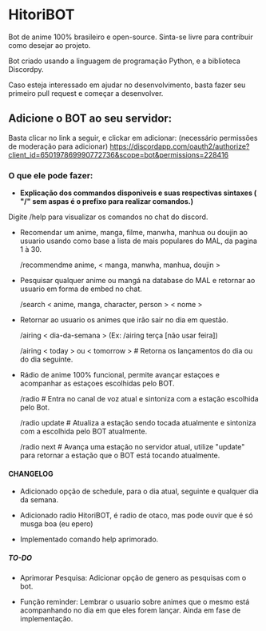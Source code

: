 # HitoriBOT

Bot de anime 100% brasileiro e open-source. Sinta-se livre para contribuir como desejar ao projeto.

Bot criado usando a linguagem de programação Python, e a biblioteca Discordpy.

Caso esteja interessado em ajudar no desenvolvimento, basta fazer seu primeiro pull request e começar a desenvolver.

## Adicione o BOT ao seu servidor:

Basta clicar no link a seguir, e clickar em adicionar: (necessário permissões de moderação para adicionar)
<https://discordapp.com/oauth2/authorize?client_id=650197869990772736&scope=bot&permissions=228416>


### O que ele pode fazer:

- **Explicação dos commandos disponiveis e suas respectivas sintaxes ( "/" sem aspas é o prefixo para realizar comandos.)**

Digite /help para visualizar os comandos no chat do discord.

* Recomendar um anime, manga, filme, manwha, manhua ou doujin ao usuario usando como base a lista de mais populares do MAL, da pagina 1 à 30.
    
    /recommendme anime, < manga, manwha, manhua, doujin >

* Pesquisar qualquer anime ou mangá na database do MAL e retornar ao usuario em forma de embed no chat.
    
    /search < anime, manga, character, person > < nome >

* Retornar ao usuario os animes que irão sair no dia em questão.
    
    /airing < dia-da-semana > (Ex: /airing terça [não usar feira])
    
    /airing < today > ou < tomorrow > # Retorna os lançamentos do dia ou do dia seguinte.

* Rádio de anime 100% funcional, permite avançar estaçoes e acompanhar as estaçoes escolhidas pelo BOT.
    
    /radio # Entra no canal de voz atual e sintoniza com a estação escolhida pelo Bot.
    
    /radio update # Atualiza a estação sendo tocada atualmente e sintoniza com a escolhida pelo BOT atualmente.
    
    /radio next # Avança uma estação no servidor atual, utilize "update" para retornar a estação que o BOT está tocando atualmente.
     


#### CHANGELOG


* Adicionado opção de schedule, para o dia atual, seguinte e qualquer dia da semana.

* Adicionado radio HitoriBOT, é radio de otaco, mas pode ouvir que é só musga boa (eu epero)

* Implementado comando help aprimorado.

##### TO-DO
* Aprimorar Pesquisa:
  Adicionar opção de genero as pesquisas com o bot.

* Função reminder:
  Lembrar o usuario sobre animes que o mesmo está acompanhando no dia em que eles forem lançar.
  Ainda em fase de implementação.
  
